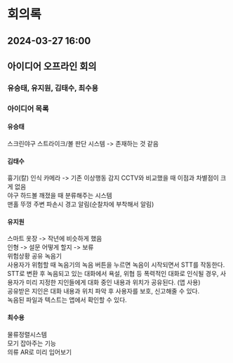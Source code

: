 # 회의록
## 2024-03-27 16:00
## 아이디어 오프라인 회의
### 유승태, 유지원, 김태수, 최수용

### 아이디어 목록
#### 유승태
스크린야구 스트라이크/볼 판단 시스템 -> 존재하는 것 같음

#### 김태수
흉기(칼) 인식 카메라 -> 기존 이상행동 감지 CCTV와 비교했을 때 이점과 차별점이 크게 없음   
야구 하드볼 깨졌을 때 분류해주는 시스템   
맨홀 뚜껑 주변 파손시 경고 알림(순찰차에 부착해서 알림)   

#### 유지원
스마트 옷장 -> 작년에 비슷하게 했음   
인형 -> 설문 어떻게 할지 -> 보류   
위험상황 공유 녹음기   
사용자가 위험할 때 녹음기의 녹음 버튼을 누르면 녹음이 시작되면서 STT를 작동한다.   
STT로 변환 후 녹음되고 있는 대화에서 욕설, 위협 등 폭력적인 대화로 인식될 경우, 사용자가 미리 지정한 지인들에게 대화 중인 내용과 위치가 공유된다. (앱 사용)   
공유받은 지인은 대화 내용과 위치 파악 후 사용자를 보호, 신고해줄 수 있다.   
녹음된 파일과 텍스트는 앱에서 확인할 수 있다.   

#### 최수용
물류정렬시스템   
모기 잡아주는 기능   
의류 AR로 미리 입어보기   
